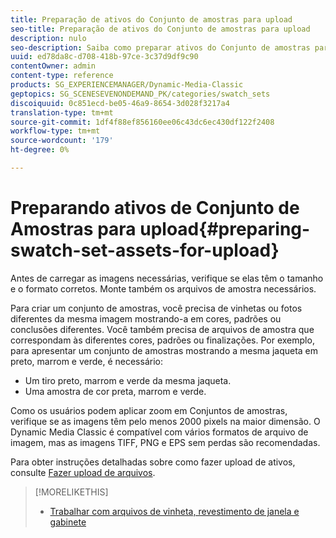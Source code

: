 ```yaml
---
title: Preparação de ativos do Conjunto de amostras para upload
seo-title: Preparação de ativos do Conjunto de amostras para upload
description: nulo
seo-description: Saiba como preparar ativos do Conjunto de amostras para upload.
uuid: ed78da8c-d708-418b-97ce-3c37d9df9c90
contentOwner: admin
content-type: reference
products: SG_EXPERIENCEMANAGER/Dynamic-Media-Classic
geptopics: SG_SCENESEVENONDEMAND_PK/categories/swatch_sets
discoiquuid: 0c851ecd-be05-46a9-8654-3d028f3217a4
translation-type: tm+mt
source-git-commit: 1df4f88ef856160ee06c43dc6ec430df122f2408
workflow-type: tm+mt
source-wordcount: '179'
ht-degree: 0%

---
```



# Preparando ativos de Conjunto de Amostras para upload{#preparing-swatch-set-assets-for-upload}

Antes de carregar as imagens necessárias, verifique se elas têm o tamanho e o formato corretos. Monte também os arquivos de amostra necessários.

Para criar um conjunto de amostras, você precisa de vinhetas ou fotos diferentes da mesma imagem mostrando-a em cores, padrões ou conclusões diferentes. Você também precisa de arquivos de amostra que correspondam às diferentes cores, padrões ou finalizações. Por exemplo, para apresentar um conjunto de amostras mostrando a mesma jaqueta em preto, marrom e verde, é necessário:

* Um tiro preto, marrom e verde da mesma jaqueta.
* Uma amostra de cor preta, marrom e verde.

Como os usuários podem aplicar zoom em Conjuntos de amostras, verifique se as imagens têm pelo menos 2000 pixels na maior dimensão. O Dynamic Media Classic é compatível com vários formatos de arquivo de imagem, mas as imagens TIFF, PNG e EPS sem perdas são recomendadas.

Para obter instruções detalhadas sobre como fazer upload de ativos, consulte [Fazer upload de arquivos](uploading-files.md#uploading_files).

>[!MORELIKETHIS]
>
>* [Trabalhar com arquivos de vinheta, revestimento de janela e gabinete](vignette-window-covering-cabinet-files.md#working_with_vignette_window_covering_and_cabinet_files)

